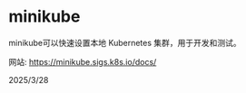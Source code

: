 # minikube

minikube可以快速设置本地 Kubernetes 集群，用于开发和测试。

网站: https://minikube.sigs.k8s.io/docs/


2025/3/28
